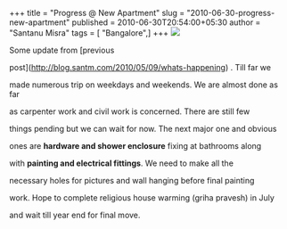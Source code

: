 +++
title = "Progress @ New Apartment"
slug = "2010-06-30-progress-new-apartment"
published = 2010-06-30T20:54:00+05:30
author = "Santanu Misra"
tags = [ "Bangalore",]
+++
[![](../images/thumbnails/2010-06-30-progress-new-apartment-godrej-june-10.jpg)](../images/2010-06-30-progress-new-apartment-godrej-june-10.jpg)

Some update from [previous
post](http://blog.santm.com/2010/05/09/whats-happening) . Till far we
made numerous trip on weekdays and weekends. We are almost done as far
as carpenter work and civil work is concerned. There are still few
things pending but we can wait for now. The next major one and obvious
ones are **hardware and shower enclosure** fixing at bathrooms along
with **painting and electrical fittings**. We need to make all the
necessary holes for pictures and wall hanging before final painting
work. Hope to complete religious house warming (griha pravesh) in July
and wait till year end for final move.
